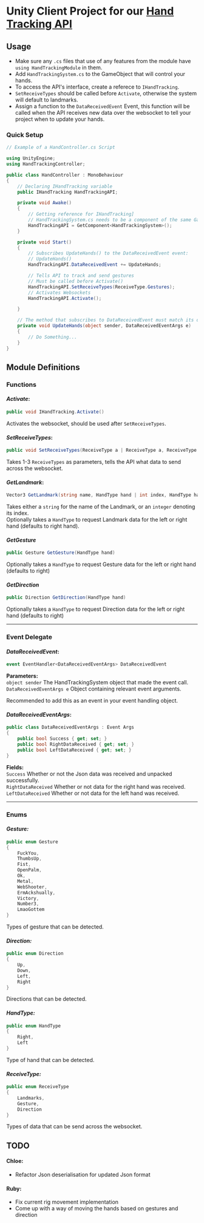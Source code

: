 # Unity Client Project for our [Hand Tracking API](https://github.com/Lady-Synestia/Hand-Tracking-API/)

## Usage

- Make sure any `.cs` files that use of any features from the module have `using HandTrackingModule` in them.
- Add `HandTrackingSystem.cs` to the GameObject that will control your hands.
- To access the API's interface, create a referece to `IHandTracking`.
- `SetReceiveTypes` should be called before `Activate`, otherwise the system will default to landmarks.
- Assign a function to the `DataReceivedEvent` Event, this function will be called when the API receives new data over the websocket to tell your project when to update your hands.

### Quick Setup

```cs
// Example of a HandController.cs Script

using UnityEngine;
using HandTrackingController;

public class HandController : MonoBehaviour
{
    // Declaring IHandTracking variable
    public IHandTracking HandTrackingAPI;

    private void Awake()
    {
        // Getting reference for IHandTracking]
        // HandTrackingSystem.cs needs to be a component of the same GameObject as this script
        HandTrackingAPI = GetComponent<HandTrackingSystem>();
    }

    private void Start()
    {
        // Subscribes UpdateHands() to the DataReceivedEvent event: 
        // UpdateHands()
        HandTrackingAPI.DataReceivedEvent += UpdateHands;

        // Tells API to track and send gestures
        // Must be called before Activate()
        HandTrackingAPI.SetReceiveTypes(ReceiveType.Gestures);
        // Activates Websockets
        HandTrackingAPI.Activate();

    }

    // The method that subscribes to DataReceivedEvent must match its definition
    private void UpdateHands(object sender, DataReceivedEventArgs e)
    {
        // Do Something...
    }
}
```

## Module Definitions

### **Functions**

#### *Activate*:

```cs
public void IHandTracking.Activate()
```

Activates the websocket, should be used after `SetReceiveTypes`.

#### *SetReceiveTypes*:

```cs
public void SetReceiveTypes(ReceiveType a | ReceiveType a, ReceiveType b |  ReceiveType a, ReceiveType b, ReceiveType c)
```

Takes 1-3 `ReceiveTypes` as parameters, tells the API what data to send across the websocket.

#### *GetLandmark*:

```cs
Vector3 GetLandmark(string name, HandType hand | int index, HandType hand)
```

Takes either a `string` for the name of the Landmark, or an `integer` denoting its index.<br>
Optionally takes a `HandType` to request Landmark data for the left or right hand (defaults to right hand).

#### *GetGesture*
```cs
public Gesture GetGesture(HandType hand)
```
Optionally takes a `HandType` to request Gesture data for the left or right hand (defaults to right)

#### *GetDirection*
```cs
public Direction GetDirection(HandType hand)
```
Optionally takes a `HandType` to request Direction data for the left or right hand (defaults to right)

---

### **Event Delegate**

#### *DataReceivedEvent*:

```cs
event EventHandler<DataReceivedEventArgs> DataReceivedEvent
```

**Parameters:**<br>
`object sender` The HandTrackingSystem object that made the event call.<br>
`DataReceivedEventArgs e` Object containing relevant event arguments.

Recommended to add this as an event in your event handling object.

#### *DataReceivedEventArgs*:

```cs
public class DataReceivedEventArgs : Event Args
{
    public bool Success { get; set; }
    public bool RightDataReceived { get; set; }
    public bool LeftDataReceived { get; set; }
}
```

**Fields:**<br>
`Success` Whether or not the Json data was received and unpacked successfully.<br>
`RightDataReceived` Whether or not data for the right hand was received.<br>
`LeftDataReceived` Whether or not data for the left hand was received.

---

### **Enums**

#### *Gesture:*

```cs
public enum Gesture
{
    FuckYou,
    ThumbsUp,
    Fist,
    OpenPalm,
    Ok,
    Metal,
    WebShooter,
    ErmAckshually,
    Victory,
    Number3,
    LmaoGottem
}
```

Types of gesture that can be detected.

#### *Direction:*

```cs
public enum Direction
{
    Up,
    Down,
    Left,
    Right
}
```

Directions that can be detected.

#### *HandType:*

```cs
public enum HandType
{
    Right,
    Left
}
```

Type of hand that can be detected.

#### *ReceiveType:*

```cs
public enum ReceiveType
{
    Landmarks,
    Gesture,
    Direction
}
```

Types of data that can be send across the websocket.


## TODO

#### Chloe:
- Refactor Json deserialisation for updated Json format

#### Ruby:
- Fix current rig movement implementation
- Come up with a way of moving the hands based on gestures and direction
